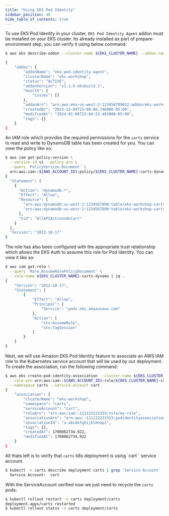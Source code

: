 ```yaml
---
title: "Using EKS Pod Identity"
sidebar_position: 40
hide_table_of_contents: true
---
```

 
To use EKS Pod Identity in your cluster, `EKS Pod Identity Agent` addon must be installed on your EKS cluster. Its already installed as part of prepare-environment step, you can verify it using below command:

```bash
$ aws eks describe-addon --cluster-name ${EKS_CLUSTER_NAME} --addon-name eks-pod-identity-agent

{
    "addon": {
        "addonName": "eks-pod-identity-agent",
        "clusterName": "eks-workshop",
        "status": "ACTIVE",
        "addonVersion": "v1.1.0-eksbuild.1",
        "health": {
            "issues": []
        },
        "addonArn": "arn:aws:eks:us-west-2:123456789012:addon/eks-workshop/eks-pod-identity-agent/6cc61b38-f8b4-a9b3-dc86-82f9828c6ca9",
        "createdAt": "2023-12-04T15:08:06.746000-05:00",
        "modifiedAt": "2024-01-06T23:04:53.483000-05:00",
        "tags": {}
    }
}
```

An IAM role which provides the required permissions for the `carts` service to read and write to DynamoDB table has been created for you. You can view the policy like so:

```bash
$ aws iam get-policy-version \
  --version-id v1 --policy-arn \
  --query 'PolicyVersion.Document' \
  arn:aws:iam::${AWS_ACCOUNT_ID}:policy/${EKS_CLUSTER_NAME}-carts-dynamo | jq .
{
  "Statement": [
    {
      "Action": "dynamodb:*",
      "Effect": "Allow",
      "Resource": [
        "arn:aws:dynamodb:us-west-2:1234567890:table/eks-workshop-carts",
        "arn:aws:dynamodb:us-west-2:1234567890:table/eks-workshop-carts/index/*"
      ],
      "Sid": "AllAPIActionsOnCart"
    }
  ],
  "Version": "2012-10-17"
}
```

The role has also been configured with the appropriate trust relationship which allows the EKS Auth to assume this role for Pod Identity. You can view it like so:

```bash
$ aws iam get-role \
  --query 'Role.AssumeRolePolicyDocument' \
  --role-name ${EKS_CLUSTER_NAME}-carts-dynamo | jq .
{
    "Version": "2012-10-17",
    "Statement": [
        {
            "Effect": "Allow",
            "Principal": {
                "Service": "pods.eks.amazonaws.com"
            },
            "Action": [
                "sts:AssumeRole",
                "sts:TagSession"
            ]
        }
    ]
}
```

Next, we will use Amazon EKS Pod Identity feature to associate an AWS IAM role to the Kubernetes service account that will be used by our deployment. To create the association, run the following command:

```bash
$ aws eks create-pod-identity-association --cluster-name ${EKS_CLUSTER_NAME} \
  --role-arn arn:aws:iam::${AWS_ACCOUNT_ID}:role/${EKS_CLUSTER_NAME}-carts-dynamo \
  --namespace carts --service-account cart
{
    "association": {
        "clusterName": "eks-workshop",
        "namespace": "carts",
        "serviceAccount": "cart",
        "roleArn": "arn:aws:iam::111122223333:role/my-role",
        "associationArn": "arn:aws::111122223333:podidentityassociation/eks-workshop/a-abcdefghijklmnop1",
        "associationId": "a-abcdefghijklmnop1",
        "tags": {},
        "createdAt": 1700862734.922,
        "modifiedAt": 1700862734.922
    }
}
```

All thats left is to verify that `carts` k8s deployment is using `cart`` service account.

```bash
$ kubectl -n carts describe deployment carts | grep 'Service Account'
  Service Account:  cart
```

With the ServiceAccount verified now we just need to recycle the `carts` pods:

```bash
$ kubectl rollout restart -n carts deployment/carts
deployment.apps/carts restarted
$ kubectl rollout status -n carts deployment/carts
```
